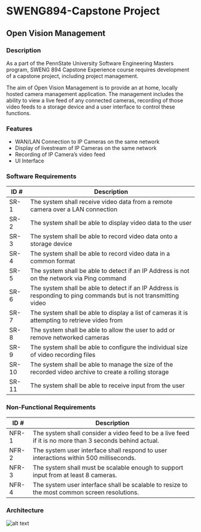 # SWENG894-Capstone Project
## Open Vision Management
### Description
As a part of the PennState University Software Engineering Masters program, SWENG 894 Capstone Experience course requires development of a capstone project,  including project management.

The aim of Open Vision Management is to provide an at home, locally hosted camera management application. The management includes the ability to view a live feed of any connected cameras, recording of those video feeds to a storage device and a user interface to control these functions.

### Features
- WAN/LAN Connection to IP Cameras on the same network 
- Display of livestream of IP Cameras on the same network 
- Recording of IP Camera’s video feed 
- UI Interface 

### Software Requirements
| ID # | Description | 
| ------ | --------------------- |
| SR-1 | The system shall receive video data from a remote camera over a LAN connection |
| SR-2 | The system shall be able to display video data to the user |
| SR-3 | The system shall be able to record video data onto a storage device |
| SR-4 | The system shall be able to record video data in a common format |
| SR-5 | The system shall be able to detect if an IP Address is not on the network via Ping command |
| SR-6 | The system shall be able to detect if an IP Address is responding to ping commands but is not transmitting video |
| SR-7 | The system shall be able to display a list of cameras it is attempting to retrieve video from |
| SR-8 | The system shall be able to allow the user to add or remove networked cameras |
| SR-9 | The system shall be able to configure the individual size of video recording files |
| SR-10 | The system shall be able to manage the size of the recorded video archive to create a rolling storage |
| SR-11 | The system shall be able to receive input from the user |

### Non-Functional Requirements
| ID # | Description | 
| ------ | --------------------- |
| NFR-1 | The system shall consider a video feed to be a live feed if it is no more than 3 seconds behind actual. | 
| NFR-2 | The system user interface shall respond to user interactions within 500 milliseconds. |
| NFR-3 | The system shall must be scalable enough to support input from at least 8 cameras. |
| NFR-4 | The system user interface shall be scalable to resize to the most common screen resolutions. |

### Architecture
![alt text](https://github.com/Rafael7Smith/SWENG894-Capstone/tree/main/Readme_images/Architecture.png)
